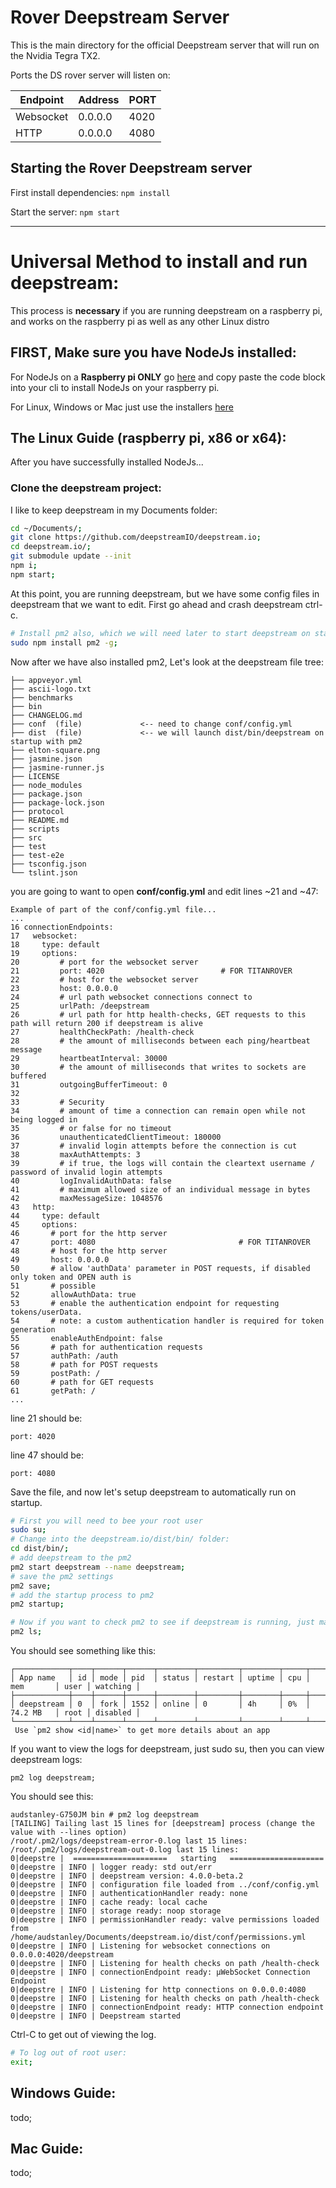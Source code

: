 # Rover Deepstream Server

This is the main directory for the official Deepstream server that will run on the Nvidia Tegra TX2.

Ports the DS rover server will listen on:

| Endpoint  | Address | PORT |
| --------- | ------- | ---- |
| Websocket | 0.0.0.0 | 4020 |
| HTTP      | 0.0.0.0 | 4080 |


## Starting the Rover Deepstream server

First install dependencies: `npm install`

Start the server: `npm start`

-----

# Universal Method to install and run deepstream:
This process is **necessary** if you are running deepstream on a raspberry pi, and works on the
raspberry pi as well as any other Linux distro

## FIRST, Make sure you have NodeJs installed:
For NodeJs on a **Raspberry pi ONLY** go [here](https://github.com/audstanley/NodeJs-Raspberry-Pi) and copy paste the code block into your cli to install NodeJs on your raspberry pi.

For Linux, Windows or Mac just use the installers [here](https://nodejs.org/en/)

## The Linux Guide (raspberry pi, x86 or x64):
After you have successfully installed NodeJs...
### Clone the deepstream project:
I like to keep deepstream in my Documents folder:

```sh
cd ~/Documents/;
git clone https://github.com/deepstreamIO/deepstream.io;
cd deepstream.io/;
git submodule update --init 
npm i;
npm start;
```
At this point, you are running deepstream, but we have some config files in deepstream that we want to edit. First go ahead and crash deepstream ctrl-c.

```sh
# Install pm2 also, which we will need later to start deepstream on startup
sudo npm install pm2 -g;
```


Now after we have also installed pm2, Let's look at the deepstream file tree:

```
├── appveyor.yml
├── ascii-logo.txt
├── benchmarks
├── bin                
├── CHANGELOG.md
├── conf  (file)             <-- need to change conf/config.yml
├── dist  (file)             <-- we will launch dist/bin/deepstream on startup with pm2
├── elton-square.png
├── jasmine.json
├── jasmine-runner.js
├── LICENSE
├── node_modules
├── package.json
├── package-lock.json
├── protocol
├── README.md
├── scripts
├── src
├── test
├── test-e2e
├── tsconfig.json
└── tslint.json
```

you are going to want to open **conf/config.yml** and edit lines ~21 and ~47:

```
Example of part of the conf/config.yml file...
...
16 connectionEndpoints:
17   websocket:
18     type: default
19     options:
20         # port for the websocket server
21         port: 4020                          # FOR TITANROVER
22         # host for the websocket server
23         host: 0.0.0.0
24         # url path websocket connections connect to
25         urlPath: /deepstream
26         # url path for http health-checks, GET requests to this path will return 200 if deepstream is alive
27         healthCheckPath: /health-check
28         # the amount of milliseconds between each ping/heartbeat message
29         heartbeatInterval: 30000
30         # the amount of milliseconds that writes to sockets are buffered
31         outgoingBufferTimeout: 0
32 
33         # Security
34         # amount of time a connection can remain open while not being logged in
35         # or false for no timeout
36         unauthenticatedClientTimeout: 180000
37         # invalid login attempts before the connection is cut
38         maxAuthAttempts: 3
39         # if true, the logs will contain the cleartext username / password of invalid login attempts
40         logInvalidAuthData: false
41         # maximum allowed size of an individual message in bytes
42         maxMessageSize: 1048576
43   http:
44     type: default
45     options:
46       # port for the http server
47       port: 4080                                # FOR TITANROVER
48       # host for the http server
49       host: 0.0.0.0
50       # allow 'authData' parameter in POST requests, if disabled only token and OPEN auth is
51       # possible
52       allowAuthData: true
53       # enable the authentication endpoint for requesting tokens/userData.
54       # note: a custom authentication handler is required for token generation
55       enableAuthEndpoint: false
56       # path for authentication requests
57       authPath: /auth
58       # path for POST requests
59       postPath: /
60       # path for GET requests
61       getPath: /
...

```

line 21 should be:
```
port: 4020
```
line 47 should be:
```
port: 4080
```
Save the file, and now let's setup deepstream to automatically run on startup.

```sh
# First you will need to bee your root user
sudo su;
# Change into the deepstream.io/dist/bin/ folder:
cd dist/bin/;
# add deepstream to the pm2
pm2 start deepstream --name deepstream;
# save the pm2 settings
pm2 save;
# add the startup process to pm2
pm2 startup;

# Now if you want to check pm2 to see if deepstream is running, just make sure you are root and...
pm2 ls;
```
You should see something like this:

```
┌────────────┬────┬──────┬──────┬────────┬─────────┬────────┬─────┬───────────┬──────┬──────────┐
│ App name   │ id │ mode │ pid  │ status │ restart │ uptime │ cpu │ mem       │ user │ watching │
├────────────┼────┼──────┼──────┼────────┼─────────┼────────┼─────┼───────────┼──────┼──────────┤
│ deepstream │ 0  │ fork │ 1552 │ online │ 0       │ 4h     │ 0%  │ 74.2 MB   │ root │ disabled │
└────────────┴────┴──────┴──────┴────────┴─────────┴────────┴─────┴───────────┴──────┴──────────┘
 Use `pm2 show <id|name>` to get more details about an app

```

If you want to view the logs for deepstream, just sudo su, then you can view deepstream logs:

```
pm2 log deepstream;
```

You should see this:

```
audstanley-G750JM bin # pm2 log deepstream
[TAILING] Tailing last 15 lines for [deepstream] process (change the value with --lines option)
/root/.pm2/logs/deepstream-error-0.log last 15 lines:
/root/.pm2/logs/deepstream-out-0.log last 15 lines:
0|deepstre |  =====================   starting   =====================
0|deepstre | INFO | logger ready: std out/err
0|deepstre | INFO | deepstream version: 4.0.0-beta.2
0|deepstre | INFO | configuration file loaded from ../conf/config.yml
0|deepstre | INFO | authenticationHandler ready: none
0|deepstre | INFO | cache ready: local cache
0|deepstre | INFO | storage ready: noop storage
0|deepstre | INFO | permissionHandler ready: valve permissions loaded from /home/audstanley/Documents/deepstream.io/dist/conf/permissions.yml
0|deepstre | INFO | Listening for websocket connections on 0.0.0.0:4020/deepstream
0|deepstre | INFO | Listening for health checks on path /health-check 
0|deepstre | INFO | connectionEndpoint ready: µWebSocket Connection Endpoint
0|deepstre | INFO | Listening for http connections on 0.0.0.0:4080
0|deepstre | INFO | Listening for health checks on path /health-check
0|deepstre | INFO | connectionEndpoint ready: HTTP connection endpoint
0|deepstre | INFO | Deepstream started
```

Ctrl-C to get out of viewing the log.

```sh
# To log out of root user:
exit;
```


## Windows Guide:
todo;

## Mac Guide:
todo;
